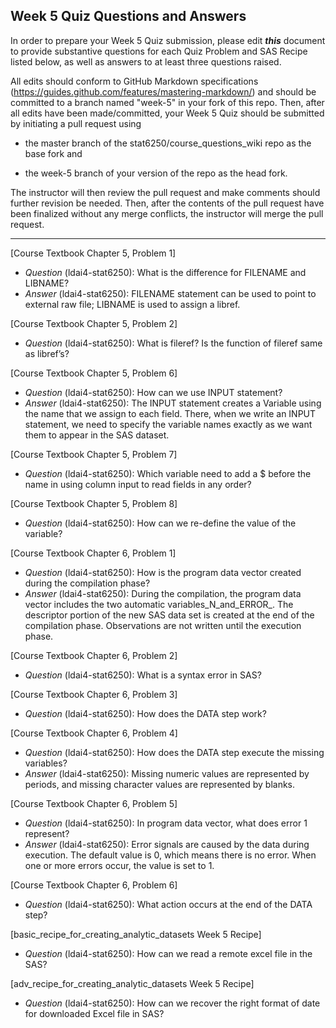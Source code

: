 ## Week 5 Quiz Questions and Answers

In order to prepare your Week 5 Quiz submission, please edit ***this*** document to provide substantive questions for each Quiz Problem and SAS Recipe listed below, as well as answers to at least three questions raised.

All edits should conform to GitHub Markdown specifications (https://guides.github.com/features/mastering-markdown/) and should be committed to a branch named "week-5" in your fork of this repo. Then, after all edits have been made/committed, your Week 5 Quiz should be submitted by initiating a pull request using

- the master branch of the stat6250/course_questions_wiki repo as the base fork and

- the week-5 branch of your version of the repo as the head fork.

The instructor will then review the pull request and make comments should further revision be needed. Then, after the contents of the pull request have been finalized without any merge conflicts, the instructor will merge the pull request.

********************************************************************************


[Course Textbook Chapter 5, Problem 1]

- *Question* (ldai4-stat6250): What is the difference for FILENAME and LIBNAME?
- *Answer* (ldai4-stat6250): FILENAME statement can be used to point to external raw file; LIBNAME is used to assign a libref.

[Course Textbook Chapter 5, Problem 2]

- *Question* (ldai4-stat6250): What is fileref? Is the function of fileref same as libref’s?

[Course Textbook Chapter 5, Problem 6]

- *Question* (ldai4-stat6250): How can we use INPUT statement?
- *Answer* (ldai4-stat6250): The INPUT statement creates a Variable using the name that we assign to each field. There, when we write an INPUT statement, we need to specify the variable names exactly as we want them to appear in the SAS dataset.

[Course Textbook Chapter 5, Problem 7]

- *Question* (ldai4-stat6250): Which variable need to add a $ before the name in using column input to read fields in any order?

[Course Textbook Chapter 5, Problem 8]

- *Question* (ldai4-stat6250): How can we re-define the value of the variable?

[Course Textbook Chapter 6, Problem 1]

- *Question* (ldai4-stat6250): How is the program data vector created during the compilation phase?
- *Answer* (ldai4-stat6250): During the compilation, the program data vector includes the two automatic variables_N_and_ERROR_. The descriptor portion of the new SAS data set is created at the end of the compilation phase. Observations are not written until the execution phase.

[Course Textbook Chapter 6, Problem 2]

- *Question* (ldai4-stat6250): What is a syntax error in SAS?

[Course Textbook Chapter 6, Problem 3]

- *Question* (ldai4-stat6250): How does the DATA step work?

[Course Textbook Chapter 6, Problem 4]

- *Question* (ldai4-stat6250): How does the DATA step execute the missing variables?
- *Answer* (ldai4-stat6250): Missing numeric values are represented by periods, and missing character values are represented by blanks.

[Course Textbook Chapter 6, Problem 5]

- *Question* (ldai4-stat6250): In program data vector, what does error 1 represent?
- *Answer* (ldai4-stat6250): Error signals are caused by the data during execution. The default value is 0, which means there is no error. When one or more errors occur, the value is set to 1.

[Course Textbook Chapter 6, Problem 6]

- *Question* (ldai4-stat6250): What action occurs at the end of the DATA step?

[basic_recipe_for_creating_analytic_datasets Week 5 Recipe]

- *Question* (ldai4-stat6250): How can we read a remote excel file in the SAS?

[adv_recipe_for_creating_analytic_datasets Week 5 Recipe]

- *Question* (ldai4-stat6250): How can we recover the right format of date for downloaded Excel file in SAS? 
